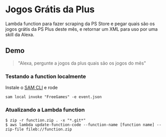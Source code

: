 # Jogos Grátis da Plus

Lambda function para fazer scraping da PS Store e pegar quais são os jogos grátis da PS Plus deste mês, e retornar um XML para uso por uma skill da Alexa.

## Demo

> "Alexa, pergunte a jogos da plus quais são os jogos do mês"


### Testando a function localmente

Instale o [SAM CLI](https://github.com/aws/aws-sam-cli) e rode

```
sam local invoke "FreeGames" -e event.json
```

### Atualizando a Lambda function

```
$ zip -r function.zip . -x "*.git*"
$ aws lambda update-function-code --function-name [function name] --zip-file fileb://function.zip
```
